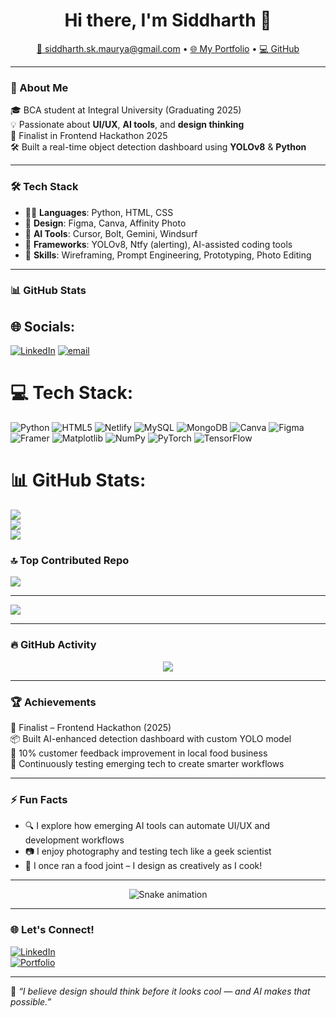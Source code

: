 <!-- Animated waving hand -->
<h1 align="center">Hi there, I'm Siddharth 👋</h1>

<p align="center">
  <a href="mailto:siddharth.sk.maurya@gmail.com">📧 siddharth.sk.maurya@gmail.com</a> • 
  <a href="https://siddportfoliov1.netlify.app">🌐 My Portfolio</a> • 
  <a href="https://github.com/your-github-username">💻 GitHub</a>
</p>

---

### 🚀 About Me

🎓 BCA student at Integral University (Graduating 2025)  
💡 Passionate about **UI/UX**, **AI tools**, and **design thinking**  
🧠 Finalist in Frontend Hackathon 2025  
🛠️ Built a real-time object detection dashboard using **YOLOv8** & **Python**

---

### 🛠️ Tech Stack

- 👨‍💻 **Languages**: Python, HTML, CSS  
- 🎨 **Design**: Figma, Canva, Affinity Photo  
- 🤖 **AI Tools**: Cursor, Bolt, Gemini, Windsurf  
- 🧩 **Frameworks**: YOLOv8, Ntfy (alerting), AI-assisted coding tools  
- 🔧 **Skills**: Wireframing, Prompt Engineering, Prototyping, Photo Editing  

---

### 📊 GitHub Stats


## 🌐 Socials:
[![LinkedIn](https://img.shields.io/badge/LinkedIn-%230077B5.svg?logo=linkedin&logoColor=white)](https://linkedin.com/in/https://www.linkedin.com/in/siddharth-dev-4513601bb?lipi=urn%3Ali%3Apage%3Ad_flagship3_profile_view_base_contact_details%3Bb1ruGnQFTAmpw%2B05AdRHEQ%3D%3D) [![email](https://img.shields.io/badge/Email-D14836?logo=gmail&logoColor=white)](mailto:siddharth.sk.maurya@gmail.com) 

# 💻 Tech Stack:
![Python](https://img.shields.io/badge/python-3670A0?style=for-the-badge&logo=python&logoColor=ffdd54) ![HTML5](https://img.shields.io/badge/html5-%23E34F26.svg?style=for-the-badge&logo=html5&logoColor=white) ![Netlify](https://img.shields.io/badge/netlify-%23000000.svg?style=for-the-badge&logo=netlify&logoColor=#00C7B7) ![MySQL](https://img.shields.io/badge/mysql-4479A1.svg?style=for-the-badge&logo=mysql&logoColor=white) ![MongoDB](https://img.shields.io/badge/MongoDB-%234ea94b.svg?style=for-the-badge&logo=mongodb&logoColor=white) ![Canva](https://img.shields.io/badge/Canva-%2300C4CC.svg?style=for-the-badge&logo=Canva&logoColor=white) ![Figma](https://img.shields.io/badge/figma-%23F24E1E.svg?style=for-the-badge&logo=figma&logoColor=white) ![Framer](https://img.shields.io/badge/Framer-black?style=for-the-badge&logo=framer&logoColor=blue) ![Matplotlib](https://img.shields.io/badge/Matplotlib-%23ffffff.svg?style=for-the-badge&logo=Matplotlib&logoColor=black) ![NumPy](https://img.shields.io/badge/numpy-%23013243.svg?style=for-the-badge&logo=numpy&logoColor=white) ![PyTorch](https://img.shields.io/badge/PyTorch-%23EE4C2C.svg?style=for-the-badge&logo=PyTorch&logoColor=white) ![TensorFlow](https://img.shields.io/badge/TensorFlow-%23FF6F00.svg?style=for-the-badge&logo=TensorFlow&logoColor=white)
# 📊 GitHub Stats:
![](https://github-readme-stats.vercel.app/api?username=SiddArts-new&theme=dark&hide_border=false&include_all_commits=false&count_private=false)<br/>
![](https://nirzak-streak-stats.vercel.app/?user=SiddArts-new&theme=dark&hide_border=false)<br/>
![](https://github-readme-stats.vercel.app/api/top-langs/?username=SiddArts-new&theme=dark&hide_border=false&include_all_commits=false&count_private=false&layout=compact)

### 🔝 Top Contributed Repo
![](https://github-contributor-stats.vercel.app/api?username=SiddArts-new&limit=5&theme=dark&combine_all_yearly_contributions=true)

---
[![](https://visitcount.itsvg.in/api?id=SiddArts-new&icon=6&color=0)](https://visitcount.itsvg.in)

<!-- Proudly created with GPRM ( https://gprm.itsvg.in ) -->

---

### 🔥 GitHub Activity

<p align="center">
  <img src="https://github-readme-activity-graph.cyclic.app/graph?username=your-github-username&theme=tokyo-night" />
</p>

---

### 🏆 Achievements

🏅 Finalist – Frontend Hackathon (2025)  
📦 Built AI-enhanced detection dashboard with custom YOLO model  
🎯 10% customer feedback improvement in local food business  
🧪 Continuously testing emerging tech to create smarter workflows  

---

### ⚡ Fun Facts

- 🔍 I explore how emerging AI tools can automate UI/UX and development workflows  
- 📷 I enjoy photography and testing tech like a geek scientist  
- 🥘 I once ran a food joint – I design as creatively as I cook!

---

<p align="center">
  <img src="https://raw.githubusercontent.com/your-github-username/your-github-username/output/github-contribution-grid-snake.svg" alt="Snake animation" />
</p>

---

### 🌐 Let's Connect!

[![LinkedIn](https://img.shields.io/badge/LinkedIn-blue?style=flat&logo=linkedin)](https://linkedin.com/in/your-link)  
[![Portfolio](https://img.shields.io/badge/Portfolio-Website-green)](http://siddportfoliov1.netlify.app)

---

🧠 _“I believe design should think before it looks cool — and AI makes that possible.”_  
